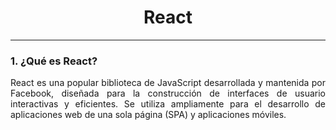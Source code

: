 <div style="text-align:center;">
    <h1>React</h1>
</div>

__________________
### 1. ¿Qué es React?

<p style="text-align: justify;"> React es una popular biblioteca de JavaScript desarrollada y mantenida por Facebook, diseñada para la construcción de interfaces de usuario interactivas y eficientes. Se utiliza ampliamente para el desarrollo de aplicaciones web de una sola página (SPA) y aplicaciones móviles.
